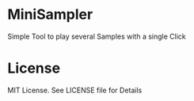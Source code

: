 # MiniSampler
Simple Tool to play several Samples with a single Click

# License
MIT License. See LICENSE file for Details
